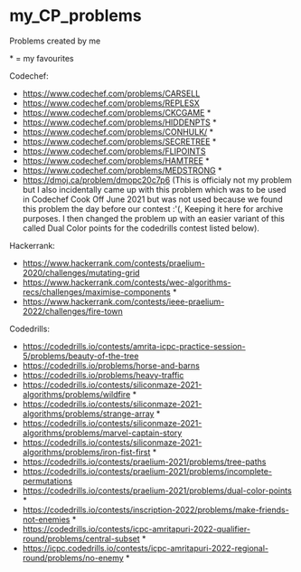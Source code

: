 # my_CP_problems
Problems created by me


\* = my favourites

Codechef:
- https://www.codechef.com/problems/CARSELL
- https://www.codechef.com/problems/REPLESX
- https://www.codechef.com/problems/CKCGAME *
- https://www.codechef.com/problems/HIDDENPTS *
- https://www.codechef.com/problems/CONHULK/ *
- https://www.codechef.com/problems/SECRETREE *
- https://www.codechef.com/problems/FLIPOINTS
- https://www.codechef.com/problems/HAMTREE *
- https://www.codechef.com/problems/MEDSTRONG *
- https://dmoj.ca/problem/dmopc20c7p6 (This is officialy not my problem but I  also incidentally came up with this problem which was to be used in Codechef Cook Off June 2021 but was not used because we found this problem the day before our contest :'(, Keeping it here for archive purposes. I then changed the problem up with an easier variant of this called Dual Color points for the codedrills contest listed below).

Hackerrank: 
- https://www.hackerrank.com/contests/praelium-2020/challenges/mutating-grid
- https://www.hackerrank.com/contests/wec-algorithms-recs/challenges/maximise-components *
- https://www.hackerrank.com/contests/ieee-praelium-2022/challenges/fire-town

Codedrills:
- https://codedrills.io/contests/amrita-icpc-practice-session-5/problems/beauty-of-the-tree
- https://codedrills.io/problems/horse-and-barns
- https://codedrills.io/problems/heavy-traffic
- https://codedrills.io/contests/siliconmaze-2021-algorithms/problems/wildfire *
- https://codedrills.io/contests/siliconmaze-2021-algorithms/problems/strange-array *
- https://codedrills.io/contests/siliconmaze-2021-algorithms/problems/marvel-captain-story
- https://codedrills.io/contests/siliconmaze-2021-algorithms/problems/iron-fist-first *
- https://codedrills.io/contests/praelium-2021/problems/tree-paths 
- https://codedrills.io/contests/praelium-2021/problems/incomplete-permutations
- https://codedrills.io/contests/praelium-2021/problems/dual-color-points *
- https://codedrills.io/contests/inscription-2022/problems/make-friends-not-enemies *
- https://codedrills.io/contests/icpc-amritapuri-2022-qualifier-round/problems/central-subset *
- https://icpc.codedrills.io/contests/icpc-amritapuri-2022-regional-round/problems/no-enemy *

